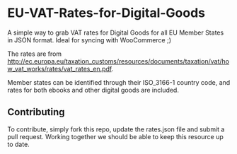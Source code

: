 EU-VAT-Rates-for-Digital-Goods
==============================

A simple way to grab VAT rates for Digital Goods for all EU Member States in JSON format. Ideal for syncing with WooCommerce ;)

The rates are from http://ec.europa.eu/taxation_customs/resources/documents/taxation/vat/how_vat_works/rates/vat_rates_en.pdf.

Member states can be identified through their ISO_3166-1 country code, and rates for both ebooks and other digital goods are included.

## Contributing

To contribute, simply fork this repo, update the rates.json file and submit a pull request. Working together we should be able to keep this resource up to date.
